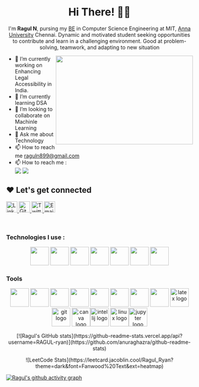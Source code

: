 

<h1 align="center">
  Hi There!
  <span role="img" aria-labelledby="wave">
    👋🏻
  </span>
</h1>
<p align="center">
I'm <strong>Ragul N</strong>, pursing my <u>BE</u> in Computer Science Engineering at MIT, <a href="https://www.annauniv.edu/">Anna University</a> Chennai. Dynamic and motivated student seeking
opportunities to contribute and learn in a
challenging environment. Good at problem- solving, teamwork, and adapting to new
situation
</p>

<img align="right" width="370" height="240" src="https://i.pinimg.com/originals/47/f0/34/47f0342cec72b800463bf003eac1257e.gif">


- 🔭 I’m currently working on Enhancing Legal Accessibility in India.
- 🌱 I’m currently learning DSA
- 👯 I’m looking to collaborate on Machinle Learning
- 💬 Ask me about Technology
- 📫 How to reach me raguln899@gmail.com
- 📫 How to reach me :
<br /> [<img src="https://img.shields.io/badge/Twitter-1DA1F2?style=for-the-badge&logo=twitter&logoColor=white" />](https://twitter.com/hareesh_dev) [<img src="https://img.shields.io/badge/LinkedIn-0077B5?style=for-the-badge&logo=linkedin&logoColor=white" />](https://www.linkedin.com/in/ragul-n-b83b27223/)


## ❤️ Let's get connected

<p align="left">
  
  <a href="https://www.linkedin.com/in/ragul-n-b83b27223/" target="_blank">
    <img alt="LinkedIn" src="https://img.shields.io/badge/linkedin-%230077B5.svg?&style=for-the-badge&logo=linkedin&logoColor=white"  height="30px"/>
  </a> 
  <a href="https://github.com/RAGUL-ryan" target="_blank">
    <img alt="Github" src="https://img.shields.io/badge/GitHub-100000?style=for-the-badge&logo=github&logoColor=white"  height="30px"/>
  </a> 
  <a href="https://x.com/ragul31255_n" target="_blank">
    <img alt="Twitter" src="https://img.shields.io/badge/twitter-%231DA1F2.svg?&style=for-the-badge&logo=twitter&logoColor=white"  height="30px"/>
  </a> 
  <a href="mailto:raguln899@gmail.com" target="_blank">
    <img alt="Email" src="https://img.shields.io/badge/Gmail-D14836?style=for-the-badge&logo=gmail&logoColor=white"  height="30px"/>
  </a>
</p>

<br>



### Technologies  I use :
<p align="center">
<img height="50" width="50" src="https://img.icons8.com/color/48/000000/c-programming.png" /> <img height="50" width="50" src="https://img.icons8.com/color/48/000000/c-plus-plus-logo.png" /> <img height="50" width="50" src="https://img.icons8.com/color/48/000000/java-coffee-cup-logo.png" /> <img height="50" width="50" src="https://img.icons8.com/color/48/000000/python.png" /> <img height="50" width="50" src="https://img.icons8.com/color/48/000000/html-5.png" /> <img height="50" width="50" src="https://img.icons8.com/color/48/000000/css3.png" />
<img height="50" width="50" src="https://img.icons8.com/color/48/000000/javascript.png"/>
</p>


### Tools 
<p align="center">
<img height="50" width="50" src="https://img.icons8.com/color/48/000000/mysql-logo.png"/> <img height="50" width="50" src="https://img.icons8.com/color/48/000000/visual-studio-code-2019.png"/> <img height="50" width="50" src="https://img.icons8.com/color/48/000000/pycharm.png"/> <img height="50" width="50" src="https://img.icons8.com/color/50/000000/git.png"/> <img height="50" width="50" src="https://img.icons8.com/dusk/64/000000/anaconda.png"/> <img height="50" src="https://img.icons8.com/officel/480/null/java-eclipse.png"/> <img height="50" src="https://img.icons8.com/color/480/null/notion--v1.png" /> <img height="50" width="50" src="https://img.icons8.com/doodle/48/000000/adobe-photoshop.png"/> <img  height="50" width="50" src="https://skillicons.dev/icons?i=latex" height="40" alt="latex logo"  /><img height="50" width="50" src="https://skillicons.dev/icons?i=git"  alt="git logo"  /> <img height="50" width="50" src="https://cdn.jsdelivr.net/gh/devicons/devicon/icons/canva/canva-original.svg" alt="canva logo"  /><img height="50" width="50" src="https://cdn.jsdelivr.net/gh/devicons/devicon/icons/intellij/intellij-original.svg"  alt="intellij logo"  /> <img height="50" width="50" src="https://skillicons.dev/icons?i=linux"  alt="linux logo"  /><img height="50" width="50" src="https://cdn.jsdelivr.net/gh/devicons/devicon/icons/jupyter/jupyter-original.svg"  alt="jupyter logo"  />
</p>


<p align="center">
[![Ragul's GitHub stats](https://github-readme-stats.vercel.app/api?username=RAGUL-ryan)](https://github.com/anuraghazra/github-readme-stats)
</p>

<p align="center">
![LeetCode Stats](https://leetcard.jacoblin.cool/Ragul_Ryan?theme=dark&font=Fanwood%20Text&ext=heatmap)
</p>

[![Ragul's github activity graph](https://github-readme-activity-graph.vercel.app/graph?username=RAGUL-ryan&bg_color=000000&color=fafafa&line=852932&point=f70808&area=true&hide_border=true)](https://github.com/ashutosh00710/github-readme-activity-graph)
</div>
